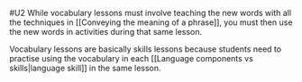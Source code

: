 #U2
While vocabulary lessons must involve teaching the new words with all the techniques in [[Conveying the meaning of a phrase]], you must then use the new words in activities during that same lesson.

Vocabulary lessons are basically skills lessons because students need to practise using the vocabulary in each [[Language components vs skills|language skill]] in the same lesson.

